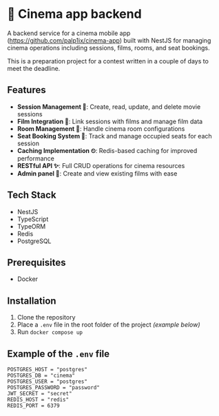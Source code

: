 # 🎥 Cinema app backend

A backend service for a cinema mobile app (https://github.com/palp1ix/cinema-app) built with NestJS for managing cinema operations including sessions, films, rooms, and seat bookings. 

This is a preparation project for a contest written in a couple of days to meet the deadline.

## Features

- **Session Management 📝**: Create, read, update, and delete movie sessions
- **Film Integration 🎥**: Link sessions with films and manage film data
- **Room Management 🔢**: Handle cinema room configurations
- **Seat Booking System 📖**: Track and manage occupied seats for each session
- **Caching Implementation ⏲**: Redis-based caching for improved performance
- **RESTful API ✨**: Full CRUD operations for cinema resources
- **Admin panel 🎩**: Create and view existing films with ease

## Tech Stack

- NestJS
- TypeScript
- TypeORM
- Redis
- PostgreSQL

## Prerequisites

- Docker

## Installation

1. Clone the repository
2. Place a `.env` file in the root folder of the project *(example below)*
3. Run `docker compose up`

## Example of the `.env` file

```env
POSTGRES_HOST = "postgres"
POSTGRES_DB = "cinema"
POSTGRES_USER = "postgres"
POSTGRES_PASSWORD = "password"
JWT_SECRET = "secret"
REDIS_HOST = "redis"
REDIS_PORT = 6379
```

